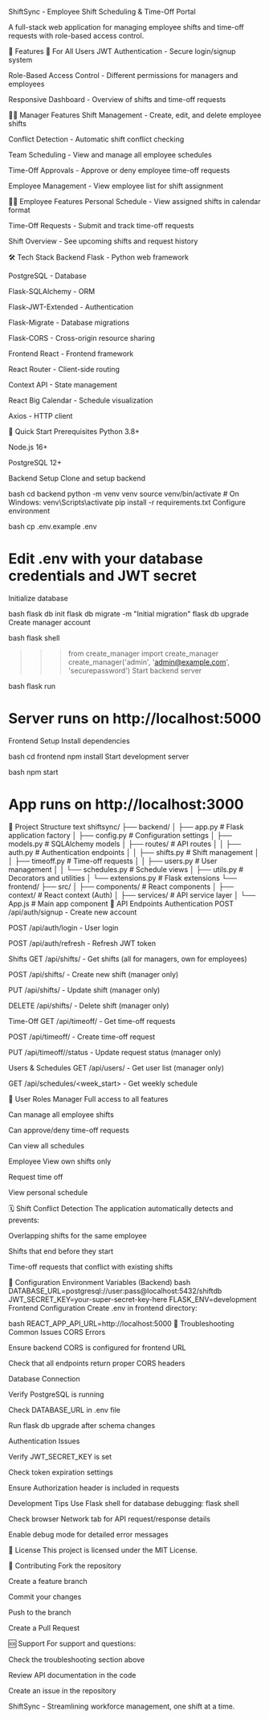 ShiftSync - Employee Shift Scheduling & Time-Off Portal

A full-stack web application for managing employee shifts and time-off requests with role-based access control.

🌟 Features
👥 For All Users
JWT Authentication - Secure login/signup system

Role-Based Access Control - Different permissions for managers and employees

Responsive Dashboard - Overview of shifts and time-off requests

👨‍💼 Manager Features
Shift Management - Create, edit, and delete employee shifts

Conflict Detection - Automatic shift conflict checking

Team Scheduling - View and manage all employee schedules

Time-Off Approvals - Approve or deny employee time-off requests

Employee Management - View employee list for shift assignment

👩‍💼 Employee Features
Personal Schedule - View assigned shifts in calendar format

Time-Off Requests - Submit and track time-off requests

Shift Overview - See upcoming shifts and request history

🛠 Tech Stack
Backend
Flask - Python web framework

PostgreSQL - Database

Flask-SQLAlchemy - ORM

Flask-JWT-Extended - Authentication

Flask-Migrate - Database migrations

Flask-CORS - Cross-origin resource sharing

Frontend
React - Frontend framework

React Router - Client-side routing

Context API - State management

React Big Calendar - Schedule visualization

Axios - HTTP client

🚀 Quick Start
Prerequisites
Python 3.8+

Node.js 16+

PostgreSQL 12+

Backend Setup
Clone and setup backend

bash
cd backend
python -m venv venv
source venv/bin/activate  # On Windows: venv\Scripts\activate
pip install -r requirements.txt
Configure environment

bash
cp .env.example .env
# Edit .env with your database credentials and JWT secret
Initialize database

bash
flask db init
flask db migrate -m "Initial migration"
flask db upgrade
Create manager account

bash
flask shell
>>> from create_manager import create_manager
>>> create_manager('admin', 'admin@example.com', 'securepassword')
Start backend server

bash
flask run
# Server runs on http://localhost:5000
Frontend Setup
Install dependencies

bash
cd frontend
npm install
Start development server

bash
npm start
# App runs on http://localhost:3000
📁 Project Structure
text
shiftsync/
├── backend/
│   ├── app.py                 # Flask application factory
│   ├── config.py              # Configuration settings
│   ├── models.py              # SQLAlchemy models
│   ├── routes/                # API routes
│   │   ├── auth.py           # Authentication endpoints
│   │   ├── shifts.py         # Shift management
│   │   ├── timeoff.py        # Time-off requests
│   │   ├── users.py          # User management
│   │   └── schedules.py      # Schedule views
│   ├── utils.py              # Decorators and utilities
│   └── extensions.py         # Flask extensions
└── frontend/
    ├── src/
    │   ├── components/       # React components
    │   ├── context/          # React context (Auth)
    │   ├── services/         # API service layer
    │   └── App.js           # Main app component
🔐 API Endpoints
Authentication
POST /api/auth/signup - Create new account

POST /api/auth/login - User login

POST /api/auth/refresh - Refresh JWT token

Shifts
GET /api/shifts/ - Get shifts (all for managers, own for employees)

POST /api/shifts/ - Create new shift (manager only)

PUT /api/shifts/<id> - Update shift (manager only)

DELETE /api/shifts/<id> - Delete shift (manager only)

Time-Off
GET /api/timeoff/ - Get time-off requests

POST /api/timeoff/ - Create time-off request

PUT /api/timeoff/<id>/status - Update request status (manager only)

Users & Schedules
GET /api/users/ - Get user list (manager only)

GET /api/schedules/<week_start> - Get weekly schedule

👥 User Roles
Manager
Full access to all features

Can manage all employee shifts

Can approve/deny time-off requests

Can view all schedules

Employee
View own shifts only

Request time off

View personal schedule

🗓️ Shift Conflict Detection
The application automatically detects and prevents:

Overlapping shifts for the same employee

Shifts that end before they start

Time-off requests that conflict with existing shifts

🔧 Configuration
Environment Variables (Backend)
bash
DATABASE_URL=postgresql://user:pass@localhost:5432/shiftdb
JWT_SECRET_KEY=your-super-secret-key-here
FLASK_ENV=development
Frontend Configuration
Create .env in frontend directory:

bash
REACT_APP_API_URL=http://localhost:5000
🐛 Troubleshooting
Common Issues
CORS Errors

Ensure backend CORS is configured for frontend URL

Check that all endpoints return proper CORS headers

Database Connection

Verify PostgreSQL is running

Check DATABASE_URL in .env file

Run flask db upgrade after schema changes

Authentication Issues

Verify JWT_SECRET_KEY is set

Check token expiration settings

Ensure Authorization header is included in requests

Development Tips
Use Flask shell for database debugging: flask shell

Check browser Network tab for API request/response details

Enable debug mode for detailed error messages

📝 License
This project is licensed under the MIT License.

🤝 Contributing
Fork the repository

Create a feature branch

Commit your changes

Push to the branch

Create a Pull Request

🆘 Support
For support and questions:

Check the troubleshooting section above

Review API documentation in the code

Create an issue in the repository

ShiftSync - Streamlining workforce management, one shift at a time.

